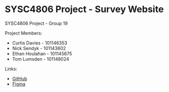 # SYSC4806 Project - Survey Website
SYSC4806 Project - Group 19

Project Members:  
  - Curtis Davies - 101146353
  - Nick Sendyk - 101143602
  - Ethan Houlahan - 101145675
  - Tom Lumsden - 101148024

Links:
  - [GitHub](https://github.com/110Percent/sysc4806-project)
  - [Figma](https://www.figma.com/file/VD2XDoEXZeBCyS2xU30HgZ/SurveyMonkey)